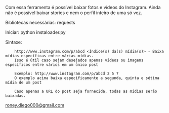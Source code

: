 Com essa ferramenta é possível baixar fotos e vídeos do Instagram. Ainda não é possível baixar stories e nem o perfil inteiro de uma só vez.

Bibliotecas necessárias: requests

Iniciar: 
        python instaloader.py

Sintaxe: 

        http://www.instagram.com/p/abcd <Índice(s) da(s) mídia(s)> - Baixa mídias específicas entre várias mídias.
        Isso é útil caso sejam desejados apenas vídeos ou imagens específicos entre vários em um único post 
        
        Exemplo: http://www.instagram.com/p/abcd 2 5 7 
        O exemplo acima baixa especificamente a segunda, quinta e sétima mídia de um post

        Caso apenas a URL do post seja fornecida, todas as mídias serão baixadas.

roney.diego000@gmail.com
